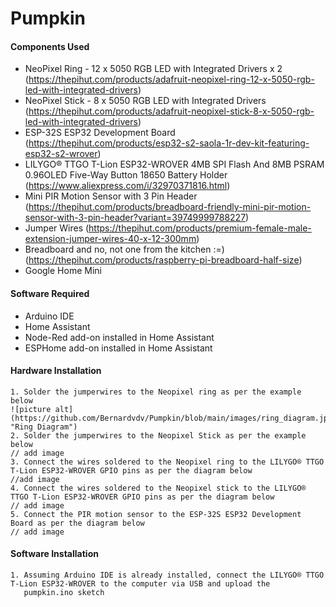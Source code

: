 # Pumpkin


#### Components Used ####
*	NeoPixel Ring - 12 x 5050 RGB LED with Integrated Drivers x 2 (https://thepihut.com/products/adafruit-neopixel-ring-12-x-5050-rgb-led-with-integrated-drivers)
*	NeoPixel Stick - 8 x 5050 RGB LED with Integrated Drivers (https://thepihut.com/products/adafruit-neopixel-stick-8-x-5050-rgb-led-with-integrated-drivers)
*	ESP-32S ESP32 Development Board (https://thepihut.com/products/esp32-s2-saola-1r-dev-kit-featuring-esp32-s2-wrover)
*	LILYGO® TTGO T-Lion ESP32-WROVER 4MB SPI Flash And 8MB PSRAM 0.96OLED Five-Way Button 18650 Battery Holder (https://www.aliexpress.com/i/32970371816.html)
* 	Mini PIR Motion Sensor with 3 Pin Header (https://thepihut.com/products/breadboard-friendly-mini-pir-motion-sensor-with-3-pin-header?variant=39749999788227)
*	Jumper Wires (https://thepihut.com/products/premium-female-male-extension-jumper-wires-40-x-12-300mm)
*	Breadboard and no, not one from the kitchen :=) (https://thepihut.com/products/raspberry-pi-breadboard-half-size)
*	Google Home Mini


#### Software Required ####
*	Arduino IDE 
*	Home Assistant 
*	Node-Red add-on installed in Home Assistant
*	ESPHome add-on installed in Home Assistant

#### Hardware Installation ####

	1. Solder the jumperwires to the Neopixel ring as per the example below 
	![picture alt](https://github.com/Bernardvdv/Pumpkin/blob/main/images/ring_diagram.jpg "Ring Diagram")
	2. Solder the jumperwires to the Neopixel Stick as per the example below
	// add image
	3. Connect the wires soldered to the Neopixel ring to the LILYGO® TTGO T-Lion ESP32-WROVER GPIO pins as per the diagram below
	//add image
	4. Connect the wires soldered to the Neopixel stick to the LILYGO® TTGO T-Lion ESP32-WROVER GPIO pins as per the diagram below
	// add image
	5. Connect the PIR motion sensor to the ESP-32S ESP32 Development Board as per the diagram below
	// add image
	
#### Software Installation ####
	1. Assuming Arduino IDE is already installed, connect the LILYGO® TTGO T-Lion ESP32-WROVER to the computer via USB and upload the 
	   pumpkin.ino sketch

